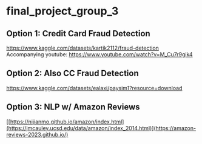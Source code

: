 # final_project_group_3

## Option 1: Credit Card Fraud Detection
https://www.kaggle.com/datasets/kartik2112/fraud-detection
Accompanying youtube:
https://www.youtube.com/watch?v=M_Cu7r9gik4

## Option 2: Also CC Fraud Detection
https://www.kaggle.com/datasets/ealaxi/paysim1?resource=download

## Option 3: NLP w/ Amazon Reviews
[[https://nijianmo.github.io/amazon/index.html](https://jmcauley.ucsd.edu/data/amazon/index_2014.html)](https://amazon-reviews-2023.github.io/)

